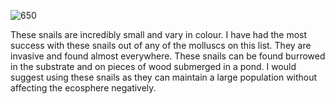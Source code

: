 ![650](0dc4379b126f31f807f66f9a4f1761f5.png)

These snails are incredibly small and vary in colour. I have had the most success with these snails out of any of the molluscs on this list. They are invasive and found almost everywhere. These snails can be found burrowed in the substrate and on pieces of wood submerged in a pond. I would suggest using these snails as they can maintain a large population without affecting the ecosphere negatively.